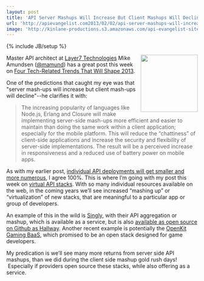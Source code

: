 ```yaml
---
layout: post
title: 'API Server Mashups Will Increase But Client Mashups Will Decline'
url: 'http://apievangelist.com2013/02/02/api-server-mashups-will-increase-but-client-mashups-will-decline/'
image: 'http://kinlane-productions.s3.amazonaws.com/api-evangelist-site/blog/Mike-Amundsen.jpg'
---
```

{% include JB/setup %}
<p>
     <a href="https://twitter.com/mamund" target="_blank"><img src="https://s3.amazonaws.com/kinlane-productions/api-evangelist/mike-amundsen/Mike-Amundsen.jpg"  width="150" align="right" /></a>
</p>
<p>
     Master API architect at <a title="Layer7 Technologies" href="http://www.layer7tech.com/">Layer7 Technologies</a> Mike Amundsen (<a href="https://twitter.com/mamund" target="_blank">@mamund</a>) has a great post this week on <a href="http://www.layer7tech.com/blogs/index.php/four-tech-related-trends-that-will-shape-2013/" target="_blank">Four Tech-Related Trends That Will Shape 2013</a>.
</p>
<p>
     One of the predictions that caught my eye was that "server mash-ups will increase but client mash-ups will decline"--he clarifies it with:
</p>
<blockquote>
     The increasing popularity of languages like Node.js, Erlang and Closure will make implementing server-side mash-ups more efficient and easier to maintain than doing the same work within a client application; especially for the mobile platform. This will reduce the “chattiness” of client-side applications and increase the security and flexibility of server-side implementations. The result will be a perceived increase in responsiveness and a reduced use of battery power on mobile apps.
</blockquote>
<p>
     As with my earlier post, <a title="individual API deployments will get smaller and more numerous" href="/2013/02/02/the-scientific-archive-of-biodiversity-audio-and-video-recordings-needs-an-api/">individual API deployments will get smaller and more numerous</a>, I agree 100%. This is where I’m going with my post this week on <a title="Virtual API Stacks" href="/2013/01/28/virtualized-api-stacks/">virtual API stacks</a>. With so many individual resources available on the web, in the coming years we’ll see increased “mashing up” or “virtualization” of new stacks, that are meaningful to a particular app or group of developers.
</p>
<p>
     An example of this in the wild is <a title="Singly" href="http://singly.com">Singly</a>, with their API aggregation or mashup, which is available as a service, but is also <a href="https://github.com/Singly/hallway">available as open source on Github as Hallway</a>. Another recent example is potentially the <a title="OpenKit Gaming BaaS" href="/2013/02/01/new-open-source-backend-as-a-services-platform-for-game-developers/">OpenKit Gaming BaaS</a>, which promised to be an open stack designed for game developers.
</p>
<p>
     My predication is we’ll see many more returns from server side API mashups, than we did during the client side mashup gold rush days!  Especially if providers open source these stacks, while also offering as a service.
</p>

